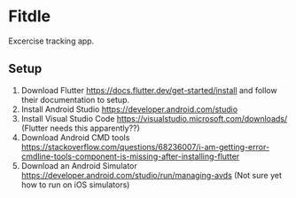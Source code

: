 # Fitdle
Excercise tracking app.
## Setup
1. Download Flutter https://docs.flutter.dev/get-started/install and follow their documentation to setup.
2. Install Android Studio https://developer.android.com/studio
3. Install Visual Studio Code https://visualstudio.microsoft.com/downloads/ (Flutter needs this apparently??)
4. Download Android CMD tools https://stackoverflow.com/questions/68236007/i-am-getting-error-cmdline-tools-component-is-missing-after-installing-flutter
5. Download an Android Simulator https://developer.android.com/studio/run/managing-avds (Not sure yet how to run on iOS simulators)
